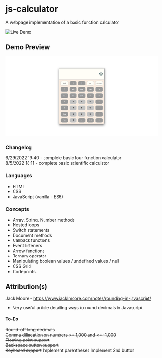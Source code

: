 # js-calculator
A webpage implementation of a basic function calculator<br>

![Live Demo](https://sorrrb.github.io/js-calculator/)

## Demo Preview
![Calculator Demo](./resources/calcdemofinal.png)

### Changelog
6/29/2022 19:40 - complete basic four function calculator<br>
8/5/2022 18:11 - complete basic scientific calculator

### Languages
- HTML
- CSS
- JavaScript (vanilla - ES6)

### Concepts
- Array, String, Number methods
- Nested loops
- Switch statements
- Document methods
- Callback functions
- Event listeners
- Arrow functions
- Ternary operator
- Manipulating boolean values / undefined values / null
- CSS Grid
- Codepoints

## Attribution(s)
Jack Moore - https://www.jacklmoore.com/notes/rounding-in-javascript/
- Very useful article detailing ways to round decimals in Javascript

#### To-Do
~~Round-off long decimals~~<br>
~~Comma dilineation on numbers >= 1,000 and <= -1,000~~<br>
~~Floating point support~~<br>
~~Backspace button support~~<br>
~~Keyboard support~~
Implement parentheses
Implement 2nd button